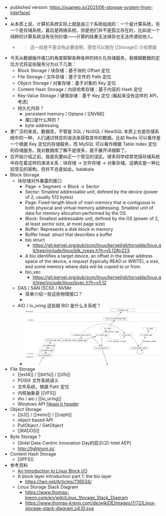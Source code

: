 - published version: https://xuanwo.io/2021/06-storage-system-from-interface/
-
- 从本质上说，计算机系统实际上就是由三个系统组成的：一个是计算系统，另一个是存储系统，最后是网络系统。但是他们并不是孤立存在的，比如说一个纯粹的计算系统没有任何价值——计算的结果无法保存也无法传递给他人。
	- > 这一段是不是没有必要说啊，感觉可以放在 [[Storage]] 介绍里面
- 今天从数据操作接口的角度聊聊各种各样的持久化存储服务，我根据数据的定位方式将这些服务分为以下几类：
	- Block Storage / 块存储：基于块的 Offset 定位
	- File Storage / 文件存储：基于文件的 Path 定位
	- Object Storage / 对象存储：基于对象的 Key 定位
	- Content Hash Storage / 内存哈希存储：基于内容的 Hash 定位
	- Key-Value Storage / 键值存储：基于 Key 定位 (看起来没有这样的 API，考虑)
	- 持久化内存？
		- persistent memory / Optane / [[NVM]]
		- 接口是什么样的？
		- byte addressing
- 更广泛的来说，数据库，不管是 SQL / NoSQL / NewSQL 本质上也是存储系统中的一种，人们通过特定的语法来获取其中的数据。比如 Redis 可以看作是一个根据 Key 定位的存储服务，而 MySQL 可以看作根据 Table Index 定位的存储服务。我对数据库了解不是很多，就不展开详细聊了。
- 在开始介绍之前，我首先要纠正一个常见的误区。很多同学经常觉得存储系统中存在着这样的递进关系：块存储 -> 文件存储 -> 对象存储。这确实是一种比较常见的架构，但并不总是如此。balabala
- Block Storage
	- 块存储对外暴露的接口
		- Page -> Segment -> Block -> Sector
		- Sector: Smallest addressable unit, defined by the device (power of 2, usually 512 bytes)
		- Page: Fixed-length block of main memory that is contiguous in both physical and virtual memory addressing. Smallest unit of data for memory allocation performed by the OS.
		- Block: Smallest addressable unit, defined by the OS (power of 2, at least sector size, at most page size)
		- Buffer: Represents a disk block in memory
		- Buffer head: struct that describes a buffer
		- bio struct
			- https://git.kernel.org/pub/scm/linux/kernel/git/torvalds/linux.git/tree/include/linux/blk_types.h?h=v5.12#n223
		- A bio identifies a target device, an offset in the linear address space of the device, a request (typically READ or WRITE), a size, and some memory where data will be copied to or from.
		- bio_vec
			- https://git.kernel.org/pub/scm/linux/kernel/git/torvalds/linux.git/tree/include/linux/bvec.h?h=v5.12
	- DAS / SAN (SCSI) / NVMe
		- 简单介绍一些这些物理接口？
		-
	- AIO / io_uring 这些跟 BIO 是什么关系呢？
		- ![image.png](../assets/image_1623756914110_0.png)
- File Storage
	- [[ext4]] / [[btrfs]] / [[zfs]]
	- POSIX 文件系统语义
	- 文件系统，根据 Path 定位
	- 内核抽象是 [[VFS]]
	- dio / aio / [[io_uring]]
	- Windows API [fileapi.h header](https://docs.microsoft.com/en-us/windows/win32/api/fileapi/)
- Object Storage
	- [[s3]] / [[minio]] / [[ceph]]
	- object based API
	- PutObject / GetObject
	- [[RADOS]]
- Byte Storage？
	- [[Intel Data-Centric Innovation Day的启示(2)-Intel AEP]
	- http://lightnvm.io/
- Content Hash Storage
	- [[IPFS]]
- 参考资料
	- [An Introduction to Linux Block I/O](https://researcher.watson.ibm.com/researcher/files/il-AVISHAY/01-block_io-v1.3.pdf)
	- A block layer introduction part 1: the bio layer
		- https://lwn.net/Articles/736534/
	- Linux Storage Stack Diagram
		- https://www.thomas-krenn.com/en/wiki/Linux_Storage_Stack_Diagram
		- https://www.thomas-krenn.com/de/wikiDE/images/7/72/Linux-storage-stack-diagram_v4.10.svg